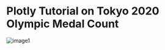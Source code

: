# Plotly Tutorial on Tokyo 2020 Olympic Medal Count
![image1](https://github.com/YanyingJiangUmich/Plotly_TokyoOlympic_Medal_Count/blob/main/olympic1.png)

